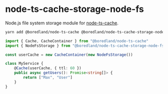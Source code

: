 # node-ts-cache-storage-node-fs

Node.js file system storage module for [node-ts-cache](https://www.npmjs.com/package/@boredland/node-ts-cache).

```bash
yarn add @boredland/node-ts-cache @boredland/node-ts-cache-storage-node-fs
```

```ts
import { Cache, CacheContainer } from "@boredland/node-ts-cache"
import { NodeFsStorage } from "@boredland/node-ts-cache-storage-node-fs"

const userCache = new CacheContainer(new NodeFsStorage())

class MyService {
    @Cache(userCache, { ttl: 60 })
    public async getUsers(): Promise<string[]> {
        return ["Max", "User"]
    }
}
```
